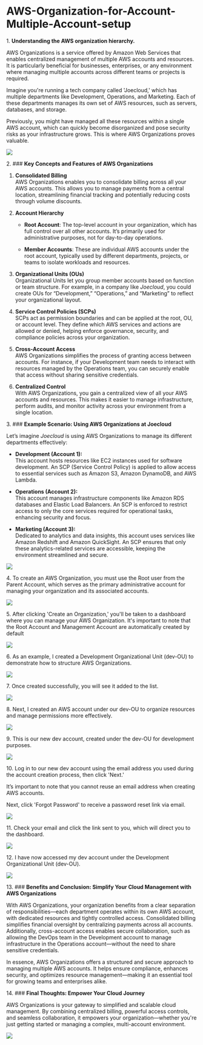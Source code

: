 # AWS-Organization-for-Account-Multiple-Account-setup

1\. **Understanding the AWS organization hierarchy.**

AWS Organizations is a service offered by Amazon Web Services that enables centralized management of multiple AWS accounts and resources. It is particularly beneficial for businesses, enterprises, or any environment where managing multiple accounts across different teams or projects is required.

Imagine you're running a tech company called 'Joecloud,' which has multiple departments like Development, Operations, and Marketing. Each of these departments manages its own set of AWS resources, such as servers, databases, and storage.

Previously, you might have managed all these resources within a single AWS account, which can quickly become disorganized and pose security risks as your infrastructure grows. This is where AWS Organizations proves valuable.

![](https://ajeuwbhvhr.cloudimg.io/colony-recorder.s3.amazonaws.com/files/2025-04-05/535009a7-21d1-47a2-9a11-dab88b4135c5/screenshot.jpeg?tl_px=0,0&br_px=1167,735&force_format=jpeg&q=100&width=1120.0)


2\. ### **Key Concepts and Features of AWS Organizations**

1. **Consolidated Billing**\
   AWS Organizations enables you to consolidate billing across all your AWS accounts. This allows you to manage payments from a central location, streamlining financial tracking and potentially reducing costs through volume discounts.

2. **Account Hierarchy**

   - **Root Account**: The top-level account in your organization, which has full control over all other accounts. It’s primarily used for administrative purposes, not for day-to-day operations.

   - **Member Accounts**: These are individual AWS accounts under the root account, typically used by different departments, projects, or teams to isolate workloads and resources.

3. **Organizational Units (OUs)**\
   Organizational Units let you group member accounts based on function or team structure. For example, in a company like *Joecloud*, you could create OUs for “Development,” “Operations,” and “Marketing” to reflect your organizational layout.

4. **Service Control Policies (SCPs)**\
   SCPs act as permission boundaries and can be applied at the root, OU, or account level. They define which AWS services and actions are allowed or denied, helping enforce governance, security, and compliance policies across your organization.

5. **Cross-Account Access**\
   AWS Organizations simplifies the process of granting access between accounts. For instance, if your Development team needs to interact with resources managed by the Operations team, you can securely enable that access without sharing sensitive credentials.

6. **Centralized Control**\
   With AWS Organizations, you gain a centralized view of all your AWS accounts and resources. This makes it easier to manage infrastructure, perform audits, and monitor activity across your environment from a single location.


3\. ### **Example Scenario: Using AWS Organizations at Joecloud**

Let’s imagine *Joecloud* is using AWS Organizations to manage its different departments effectively:

- **Development (Account 1):**\
  This account hosts resources like EC2 instances used for software development. An SCP (Service Control Policy) is applied to allow access to essential services such as Amazon S3, Amazon DynamoDB, and AWS Lambda.

- **Operations (Account 2):**\
  This account manages infrastructure components like Amazon RDS databases and Elastic Load Balancers. An SCP is enforced to restrict access to only the core services required for operational tasks, enhancing security and focus.

- **Marketing (Account 3):**\
  Dedicated to analytics and data insights, this account uses services like Amazon Redshift and Amazon QuickSight. An SCP ensures that only these analytics-related services are accessible, keeping the environment streamlined and secure.

![](https://ajeuwbhvhr.cloudimg.io/colony-recorder.s3.amazonaws.com/files/2025-04-05/f0a49fd4-6ffc-42a5-b1cd-b7ae093bf28c/screenshot.jpeg?tl_px=0,0&br_px=1090,948&force_format=jpeg&q=100&width=1120.0)


4\. To create an AWS Organization, you must use the Root user from the Parent Account, which serves as the primary administrative account for managing your organization and its associated accounts.

![](https://ajeuwbhvhr.cloudimg.io/colony-recorder.s3.amazonaws.com/files/2025-04-05/0decd668-d84b-4738-84d7-246e3c928b59/screenshot.jpeg?tl_px=0,0&br_px=1920,1080&force_format=jpeg&q=100&width=1120.0)


5\. After clicking 'Create an Organization,' you'll be taken to a dashboard where you can manage your AWS Organization. It's important to note that the Root Account and Management Account are automatically created by default

![](https://ajeuwbhvhr.cloudimg.io/colony-recorder.s3.amazonaws.com/files/2025-04-05/75c9c080-f428-465d-ab35-46ae747ff85f/user_cropped_screenshot.webp?tl_px=0,0&br_px=1920,1080&force_format=jpeg&q=100&width=1120.0)


6\. As an example, I created a Development Organizational Unit (dev-OU) to demonstrate how to structure AWS Organizations.

![](https://ajeuwbhvhr.cloudimg.io/colony-recorder.s3.amazonaws.com/files/2025-04-05/302cc189-61e3-4587-9534-5306bd230a87/screenshot.jpeg?tl_px=0,0&br_px=1920,1080&force_format=jpeg&q=100&width=1120.0)


7\. Once created successfully, you will see it added to the list.

![](https://ajeuwbhvhr.cloudimg.io/colony-recorder.s3.amazonaws.com/files/2025-04-05/2279b232-4110-40e2-bb86-37e2a780e967/user_cropped_screenshot.webp?tl_px=0,0&br_px=1920,1080&force_format=jpeg&q=100&width=1120.0)


8\. Next, I created an AWS account under our dev-OU to organize resources and manage permissions more effectively.

![](https://ajeuwbhvhr.cloudimg.io/colony-recorder.s3.amazonaws.com/files/2025-04-05/cbf5ec57-ed17-4a08-9676-22a1ecece7ac/screenshot.jpeg?tl_px=0,0&br_px=1920,1080&force_format=jpeg&q=100&width=1120.0)


9\. This is our new dev account, created under the dev-OU for development purposes.

![](https://ajeuwbhvhr.cloudimg.io/colony-recorder.s3.amazonaws.com/files/2025-04-05/a55293c4-c77e-4f2b-8ce2-1bad04197155/user_cropped_screenshot.webp?tl_px=0,0&br_px=1920,1080&force_format=jpeg&q=100&width=1120.0)


10\. Log in to our new dev account using the email address you used during the account creation process, then click 'Next.'

It’s important to note that you cannot reuse an email address when creating AWS accounts.

Next, click 'Forgot Password' to receive a password reset link via email.

![](https://ajeuwbhvhr.cloudimg.io/colony-recorder.s3.amazonaws.com/files/2025-04-05/19e297c0-f302-4afb-be76-369a1ed7c10e/user_cropped_screenshot.webp?tl_px=0,0&br_px=1920,1080&force_format=jpeg&q=100&width=1120.0)


11\. Check your email and click the link sent to you, which will direct you to the dashboard.

![](https://ajeuwbhvhr.cloudimg.io/colony-recorder.s3.amazonaws.com/files/2025-04-05/116d3052-307e-409d-810b-3701c17bae43/screenshot.jpeg?tl_px=0,0&br_px=901,387&force_format=jpeg&q=100&width=901)


12\. I have now accessed my dev account under the Development Organizational Unit (dev-OU).

![](https://ajeuwbhvhr.cloudimg.io/colony-recorder.s3.amazonaws.com/files/2025-04-05/92608718-b3e6-4e14-9b4e-28eed44fa7f4/screenshot.jpeg?tl_px=0,0&br_px=1920,1080&force_format=jpeg&q=100&width=1120.0)


13\. ### **Benefits and Conclusion: Simplify Your Cloud Management with AWS Organizations**

With AWS Organizations, your organization benefits from a clear separation of responsibilities—each department operates within its own AWS account, with dedicated resources and tightly controlled access. Consolidated billing simplifies financial oversight by centralizing payments across all accounts. Additionally, cross-account access enables secure collaboration, such as allowing the DevOps team in the Development account to manage infrastructure in the Operations account—without the need to share sensitive credentials.

In essence, AWS Organizations offers a structured and secure approach to managing multiple AWS accounts. It helps ensure compliance, enhances security, and optimizes resource management—making it an essential tool for growing teams and enterprises alike.


14\. ### **Final Thoughts: Empower Your Cloud Journey**

AWS Organizations is your gateway to simplified and scalable cloud management. By combining centralized billing, powerful access controls, and seamless collaboration, it empowers your organization—whether you're just getting started or managing a complex, multi-account environment.

![](https://ajeuwbhvhr.cloudimg.io/colony-recorder.s3.amazonaws.com/files/2025-04-05/6644cb39-b8c4-46be-bb19-6b1877dec90d/screenshot.jpeg?tl_px=0,0&br_px=1024,1024&force_format=jpeg&q=100&width=1120.0)
